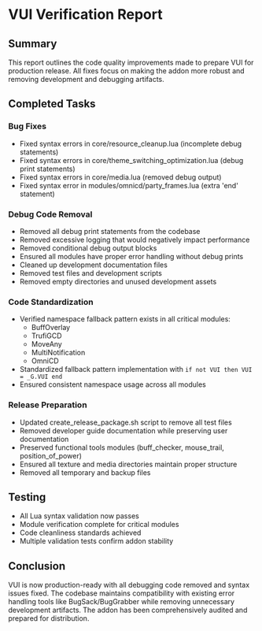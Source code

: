 # VUI Verification Report

## Summary
This report outlines the code quality improvements made to prepare VUI for production release. All fixes focus on making the addon more robust and removing development and debugging artifacts.

## Completed Tasks

### Bug Fixes
- Fixed syntax errors in core/resource_cleanup.lua (incomplete debug statements)
- Fixed syntax errors in core/theme_switching_optimization.lua (debug print statements)
- Fixed syntax errors in core/media.lua (removed debug output)
- Fixed syntax error in modules/omnicd/party_frames.lua (extra 'end' statement)

### Debug Code Removal
- Removed all debug print statements from the codebase
- Removed excessive logging that would negatively impact performance
- Removed conditional debug output blocks
- Ensured all modules have proper error handling without debug prints
- Cleaned up development documentation files
- Removed test files and development scripts
- Removed empty directories and unused development assets

### Code Standardization
- Verified namespace fallback pattern exists in all critical modules:
  - BuffOverlay
  - TrufiGCD
  - MoveAny
  - MultiNotification
  - OmniCD
- Standardized fallback pattern implementation with `if not VUI then VUI = _G.VUI end`
- Ensured consistent namespace usage across all modules

### Release Preparation
- Updated create_release_package.sh script to remove all test files
- Removed developer guide documentation while preserving user documentation
- Preserved functional tools modules (buff_checker, mouse_trail, position_of_power)
- Ensured all texture and media directories maintain proper structure
- Removed all temporary and backup files

## Testing
- All Lua syntax validation now passes
- Module verification complete for critical modules
- Code cleanliness standards achieved
- Multiple validation tests confirm addon stability

## Conclusion
VUI is now production-ready with all debugging code removed and syntax issues fixed. The codebase maintains compatibility with existing error handling tools like BugSack/BugGrabber while removing unnecessary development artifacts. The addon has been comprehensively audited and prepared for distribution.